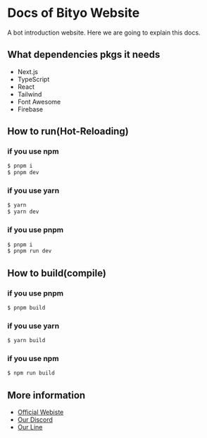 # Docs of Bityo Website
A bot introduction website.
Here we are going to explain this docs.

## What dependencies pkgs it needs
* Next.js
* TypeScript
* React
* Tailwind
* Font Awesome
* Firebase

## How to run(Hot-Reloading)
### if you use npm
```bash
$ pnpm i
$ pnpm dev
```

### if you use yarn
```bash
$ yarn
$ yarn dev
```

### if you use pnpm
```bash
$ pnpm i
$ pnpm run dev
```
## How to build(compile)

### if you use pnpm
```bash
$ pnpm build
```

### if you use yarn
```bash
$ yarn build
```

### if you use npm
```bash
$ npm run build
```

## More information
* [Official Webiste](https://bityo.tw)
* [Our Discord](https://dc.bityo.tw)
* [Our Line](https://line.bityo.tw)
